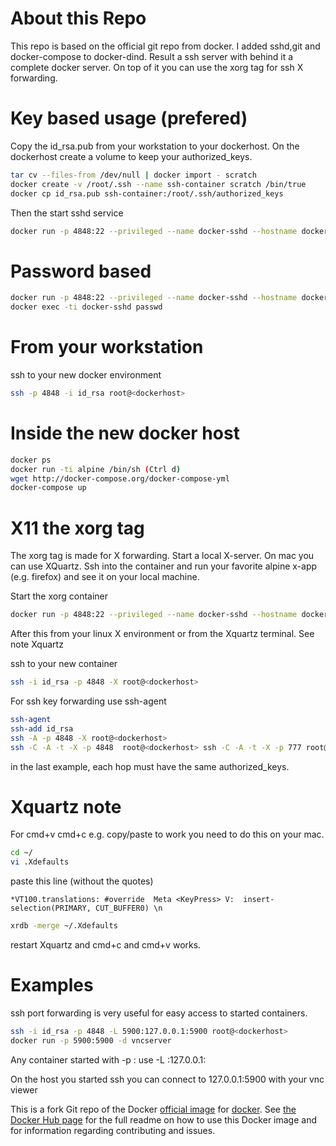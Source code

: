 # About this Repo

This repo is based on the official git repo from docker.
I added sshd,git and docker-compose to docker-dind.
Result a ssh server with behind it a complete docker server.
On top of it you can use the xorg tag for ssh X forwarding.

# Key based usage (prefered)

Copy the id_rsa.pub from your workstation to your dockerhost.
On the dockerhost create a volume to keep your authorized_keys.
```bash
tar cv --files-from /dev/null | docker import - scratch
docker create -v /root/.ssh --name ssh-container scratch /bin/true
docker cp id_rsa.pub ssh-container:/root/.ssh/authorized_keys
```

Then the start sshd service
```bash
docker run -p 4848:22 --privileged --name docker-sshd --hostname docker-sshd --volumes-from ssh-container  -d danielguerra/docker-dind-sshd
```

# Password based

```bash
docker run -p 4848:22 --privileged --name docker-sshd --hostname docker-sshd -d danielguerra/docker-dind-sshd
docker exec -ti docker-sshd passwd
```

# From your workstation

ssh to your new docker environment
```bash
ssh -p 4848 -i id_rsa root@<dockerhost>
```

# Inside the new docker host

```bash
docker ps
docker run -ti alpine /bin/sh (Ctrl d)
wget http://docker-compose.org/docker-compose-yml
docker-compose up
```

# X11 the xorg tag

The xorg tag is made for X forwarding.
Start a local X-server. On mac you can use XQuartz.
Ssh into the container and run your favorite alpine
x-app (e.g. firefox) and see it on your local machine.

Start the xorg container
```bash
docker run -p 4848:22 --privileged --name docker-sshd --hostname docker-sshd --volumes-from ssh-container  -d danielguerra/docker-dind-sshd:xorg
```

After this from your linux
X environment or from the Xquartz
terminal. See note Xquartz

ssh to your new container
```bash
ssh -i id_rsa -p 4848 -X root@<dockerhost>
```

For ssh key forwarding use ssh-agent
```bash
ssh-agent
ssh-add id_rsa
ssh -A -p 4848 -X root@<dockerhost>
ssh -C -A -t -X -p 4848  root@<dockerhost> ssh -C -A -t -X -p 777 root@<hop> firefox
```
in the last example, each hop must have the same authorized_keys.

# Xquartz note

For cmd+v cmd+c e.g. copy/paste to work you need to do this on your mac.
```bash
cd ~/
vi .Xdefaults
```

paste this line (without the quotes)

`*VT100.translations: #override  Meta <KeyPress> V:  insert-selection(PRIMARY, CUT_BUFFER0) \n`

```bash
xrdb -merge ~/.Xdefaults
```
restart Xquartz and cmd+c and cmd+v works.

# Examples

ssh port forwarding is very useful for
easy access to started containers.
```bash
ssh -i id_rsa -p 4848 -L 5900:127.0.0.1:5900 root@<dockerhost>
docker run -p 5900:5900 -d vncserver
```
Any container started with -p <port-ext>:<port-int> use
-L <localport>:127.0.0.1:<port-ext>

On the host you started ssh you can connect to 127.0.0.1:5900
with your vnc viewer

This is a fork Git repo of the Docker [official image](https://docs.docker.com/docker-hub/official_repos/) for [docker](https://registry.hub.docker.com/_/docker/). See [the Docker Hub page](https://registry.hub.docker.com/_/docker/) for the full readme on how to use this Docker image and for information regarding contributing and issues.
